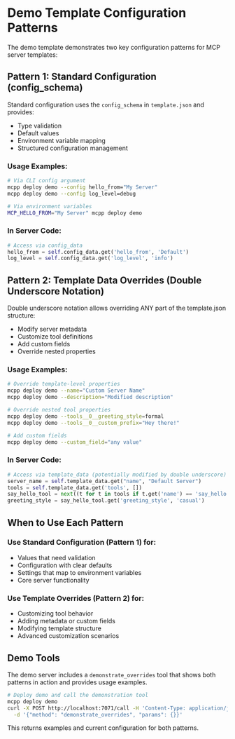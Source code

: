 # Demo Template Configuration Patterns

The demo template demonstrates two key configuration patterns for MCP server templates:

## Pattern 1: Standard Configuration (config_schema)

Standard configuration uses the `config_schema` in `template.json` and provides:
- Type validation
- Default values
- Environment variable mapping
- Structured configuration management

### Usage Examples:
```bash
# Via CLI config argument
mcpp deploy demo --config hello_from="My Server"
mcpp deploy demo --config log_level=debug

# Via environment variables
MCP_HELLO_FROM="My Server" mcpp deploy demo
```

### In Server Code:
```python
# Access via config_data
hello_from = self.config_data.get('hello_from', 'Default')
log_level = self.config_data.get('log_level', 'info')
```

## Pattern 2: Template Data Overrides (Double Underscore Notation)

Double underscore notation allows overriding ANY part of the template.json structure:
- Modify server metadata
- Customize tool definitions
- Add custom fields
- Override nested properties

### Usage Examples:
```bash
# Override template-level properties
mcpp deploy demo --name="Custom Server Name"
mcpp deploy demo --description="Modified description"

# Override nested tool properties
mcpp deploy demo --tools__0__greeting_style=formal
mcpp deploy demo --tools__0__custom_prefix="Hey there!"

# Add custom fields
mcpp deploy demo --custom_field="any value"
```

### In Server Code:
```python
# Access via template_data (potentially modified by double underscore)
server_name = self.template_data.get("name", "Default Server")
tools = self.template_data.get('tools', [])
say_hello_tool = next((t for t in tools if t.get('name') == 'say_hello'), {})
greeting_style = say_hello_tool.get('greeting_style', 'casual')
```

## When to Use Each Pattern

### Use Standard Configuration (Pattern 1) for:
- Values that need validation
- Configuration with clear defaults
- Settings that map to environment variables
- Core server functionality

### Use Template Overrides (Pattern 2) for:
- Customizing tool behavior
- Adding metadata or custom fields
- Modifying template structure
- Advanced customization scenarios

## Demo Tools

The demo server includes a `demonstrate_overrides` tool that shows both patterns in action and provides usage examples.

```bash
# Deploy demo and call the demonstration tool
mcpp deploy demo
curl -X POST http://localhost:7071/call -H 'Content-Type: application/json' \
  -d '{"method": "demonstrate_overrides", "params": {}}'
```

This returns examples and current configuration for both patterns.
